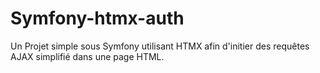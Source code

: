 # Symfony-htmx-auth
Un Projet simple sous Symfony utilisant HTMX afin d'initier des requêtes AJAX simplifié dans une page HTML.

